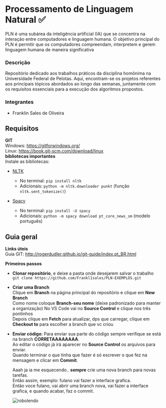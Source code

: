 # Processamento de Linguagem Natural ✅ 

PLN é uma subárea da inteligência artificial (IA) que se concentra na interação entre computadores e linguagem humana. O objetivo principal do PLN é permitir que os computadores compreendam, interpretem e gerem linguagem humana de maneira significativa

### Descrição

Repositório dedicado aos trabalhos práticos da disciplina homônima na Universidade Federal de Pelotas. Aqui, encontram-se os projetos referentes aos principais tópicos abordados ao longo das semanas, juntamente com os requisitos essenciais para a execução dos algoritmos propostos.

### Integrantes

- Franklin Sales de Oliveira

## Requisitos

**GIT**  
Windows: https://gitforwindows.org/  
Linux: https://book.git-scm.com/download/linux  
**bibliotecas importantes**  
Instale as bibliotecas:
- [NLTK](https://www.nltk.org/install.html)
    - No terminal: `pip install nltk`
    - Adicionais: `python -m nltk.downloader punkt` (função `nltk.sent_tokenize()`)

- [Spacy](https://spacy.io/usage)
    - No terminal: `pip install -U spacy`
    - Adicionais: `python -m spacy download pt_core_news_sm` (modelo português)

## Guia geral

**Links úteis**  
Guia GIT: http://rogerdudler.github.io/git-guide/index.pt_BR.html

**Primeiros passos**

- **Clonar repositório**, e deixe a pasta onde desejarem salvar o trabalho
  `git clone https://github.com/Frankl1sales/PLN-EXEMPLOS.git`

- **Criar uma Branch**  
  Clique em **Branch** na página principal do repositório e clique em **New Branch**  
  Como nome coloque **Branch-seu nome** (deixe padronizado para manter a organização)
  No VS Code vai no **Source Control** e clique nos três pontinhos  
  Depois clique em **Fetch** para atualizar, dps que carregar, clique em **Checkout to** para escolher a branch que vc criou

- **Enviar código**:
  Para enviar sua parte do código sempre verifique se está na branch **CORRETAAAAAAAA**.  
  Ao editar o código já irá aparecer no **Source Control** os arquivos para enviar.  
  Quando terminar o que tinha que fazer é só escrever o que fez na mensagem e clicar em **Commit**.

  Aaah ja ia me esquecendo.. **sempre** crie uma nova branch para novas tarefas.  
  Então assim, exemplo: fulano vai fazer a interface grafica.  
  Então voce fulano, vai abrir uma branch nova, vai fazer a interface grafica, e quando acabar, faz o commit.

  
  ![robolendo](https://storage.googleapis.com/pai-images/0386194e92dd4840b96d79e7fa36e2df.jpeg)